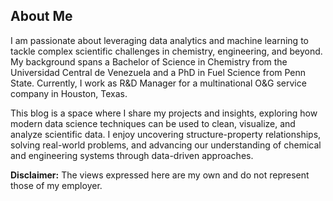 ## About Me

I am passionate about leveraging data analytics and machine learning to tackle complex scientific challenges in chemistry, engineering, and beyond. My background spans a Bachelor of Science in Chemistry from the Universidad Central de Venezuela and a PhD in Fuel Science from Penn State. Currently, I work as R&D Manager for a multinational O&G service company in Houston, Texas.

This blog is a space where I share my projects and insights, exploring how modern data science techniques can be used to clean, visualize, and analyze scientific data. I enjoy uncovering structure-property relationships, solving real-world problems, and advancing our understanding of chemical and engineering systems through data-driven approaches.

**Disclaimer:** The views expressed here are my own and do not represent those of my employer.
